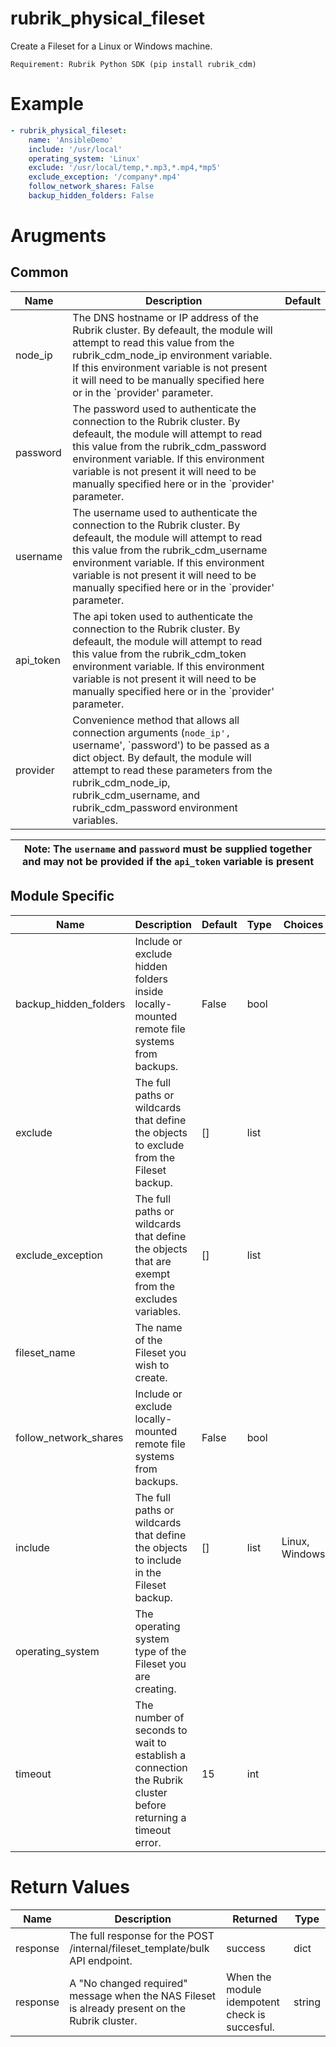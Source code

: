# rubrik_physical_fileset    

Create a Fileset for a Linux or Windows machine.

`Requirement: Rubrik Python SDK (pip install rubrik_cdm)`

# Example

```yaml
- rubrik_physical_fileset:
    name: 'AnsibleDemo'
    include: '/usr/local'
    operating_system: 'Linux'
    exclude: '/usr/local/temp,*.mp3,*.mp4,*mp5'
    exclude_exception: '/company*.mp4'
    follow_network_shares: False
    backup_hidden_folders: False
```

# Arugments

## Common

| Name      | Description                                                                                                                                                                                                                                                                                               | Default |
|-----------|-----------------------------------------------------------------------------------------------------------------------------------------------------------------------------------------------------------------------------------------------------------------------------------------------------------|---------|
| node_ip   | The DNS hostname or IP address of the Rubrik cluster. By defeault, the module will attempt to read this value from the rubrik_cdm_node_ip environment variable. If this environment variable is not present it will need to be manually specified here or in the `provider' parameter.                    |         |
| password  | The password used to authenticate the connection to the Rubrik cluster. By defeault, the module will attempt to read this value from the rubrik_cdm_password environment variable. If this environment variable is not present it will need to be manually specified here or in the `provider' parameter. |         |
| username  | The username used to authenticate the connection to the Rubrik cluster. By defeault, the module will attempt to read this value from the rubrik_cdm_username environment variable. If this environment variable is not present it will need to be manually specified here or in the `provider' parameter. |         |
| api_token | The api token used to authenticate the connection to the Rubrik cluster. By defeault, the module will attempt to read this value from the rubrik_cdm_token environment variable. If this environment variable is not present it will need to be manually specified here or in the `provider' parameter.   |         |
| provider  | Convenience method that allows all connection arguments (`node_ip', `username', `password') to be passed as a dict object. By default, the module will attempt to read these parameters from the rubrik_cdm_node_ip, rubrik_cdm_username, and rubrik_cdm_password environment variables.                  |         |

| Note: The `username` and `password` must be supplied together and may not be provided if the `api_token` variable is present|
| --- |

## Module Specific

| Name                  | Description                                                                                                  | Default | Type | Choices        | Mandatory | Aliases |
|-----------------------|--------------------------------------------------------------------------------------------------------------|---------|------|----------------|-----------|---------|
| backup_hidden_folders | Include or exclude hidden folders inside locally-mounted remote file systems from backups.                   | False   | bool |                |           |         |
| exclude               | The full paths or wildcards that define the objects to exclude from the Fileset backup.                      | []      | list |                |           |         |
| exclude_exception     | The full paths or wildcards that define the objects that are exempt from the excludes variables.             | []      | list |                |           |         |
| fileset_name          | The name of the Fileset you wish to create.                                                                  |         |      |                | True      | name    |
| follow_network_shares | Include or exclude locally-mounted remote file systems from backups.                                         | False   | bool |                |           |         |
| include               | The full paths or wildcards that define the objects to include in the Fileset backup.                        | []      | list | Linux, Windows | True      |         |
| operating_system      | The operating system type of the Fileset you are creating.                                                   |         |      |                |           |         |
| timeout               | The number of seconds to wait to establish a connection the Rubrik cluster before returning a timeout error. | 15      | int  |                |           |         |

# Return Values

| Name     | Description                                                                                    | Returned                                       | Type   |
|----------|------------------------------------------------------------------------------------------------|------------------------------------------------|--------|
| response | The full response for the POST /internal/fileset_template/bulk API endpoint.                   | success                                        | dict   |
| response | A "No changed required" message when the NAS Fileset is already present on the Rubrik cluster. | When the module idempotent check is succesful. | string |

